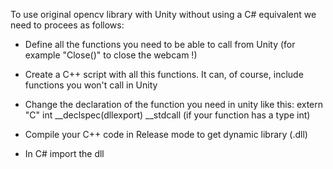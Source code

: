 To use original opencv library with Unity without using a C# equivalent we need to procees as follows:
   
  - Define all the functions you need to be able to call from Unity (for example "Close()" to close the webcam !)
  - Create a C++ script with all this functions. It can, of course, include functions you won't call in Unity
  - Change the declaration of the function you need in unity like this:
      extern "C" int __declspec(dllexport) __stdcall (if your function has a type int)
   
  - Compile your C++ code in Release mode to get dynamic library (.dll)
  - In C# import the dll
